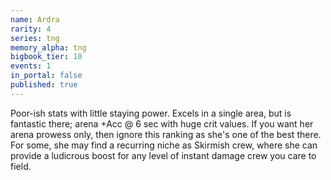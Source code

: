```yaml
---
name: Ardra
rarity: 4
series: tng
memory_alpha: tng
bigbook_tier: 10
events: 1
in_portal: false
published: true
---
```


Poor-ish stats with little staying power. Excels in a single area, but is fantastic there; arena +Acc @ 6 sec with huge crit values. If you want her arena prowess only, then ignore this ranking as she's one of the best there. For some, she may find a recurring niche as Skirmish crew, where she can provide a ludicrous boost for any level of instant damage crew you care to field.
